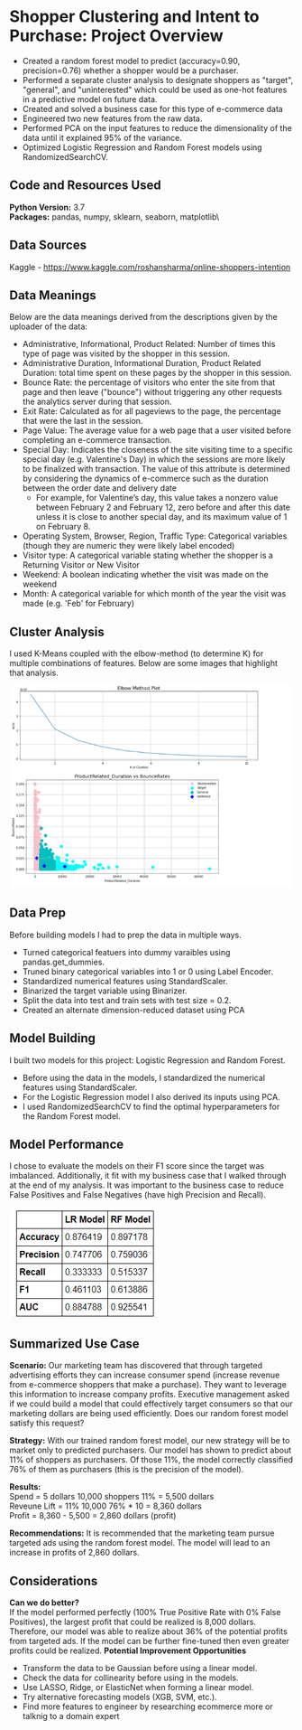 # Shopper Clustering and Intent to Purchase: Project Overview
- Created a random forest model to predict (accuracy=0.90, precision=0.76) whether a shopper would be a purchaser.
- Performed a separate cluster analysis to designate shoppers as "target", "general", and "uninterested" which could be used as one-hot features in a predictive model on future data.
- Created and solved a business case for this type of e-commerce data
- Engineered two new features from the raw data.
- Performed PCA on the input features to reduce the dimensionality of the data until it explained 95% of the variance.
- Optimized Logistic Regression and Random Forest models using RandomizedSearchCV.

## Code and Resources Used
**Python Version:** 3.7\
**Packages:** pandas, numpy, sklearn, seaborn, matplotlib\

## Data Sources
Kaggle - https://www.kaggle.com/roshansharma/online-shoppers-intention

## Data Meanings
Below are the data meanings derived from the descriptions given by the uploader of the data: 
- Administrative, Informational, Product Related: Number of times this type of page was visited by the shopper in this session.
- Administrative Duration, Informational Duration, Product Related Duration: total time spent on these pages by the shopper in this session.
- Bounce Rate: the percentage of visitors who enter the site from that page and then leave ("bounce") without triggering any other requests the analytics server during that session.
- Exit Rate: Calculated as for all pageviews to the page, the percentage that were the last in the session.
- Page Value: The average value for a web page that a user visited before completing an e-commerce transaction.
- Special Day: Indicates the closeness of the site visiting time to a specific special day (e.g. Valentine's Day) in which the sessions are more likely to be finalized with transaction. The value of this attribute is determined by considering the dynamics of e-commerce such as the duration between the order date and delivery date
  - For example, for Valentine’s day, this value takes a nonzero value between February 2 and February 12, zero before and after this date unless it is close to another special day, and its maximum value of 1 on February 8.
- Operating System, Browser, Region, Traffic Type: Categorical variables (though they are numeric they were likely label encoded)
- Visitor type: A categorical variable stating whether the shopper is a Returning Visitor or New Visitor
- Weekend: A boolean indicating whether the visit was made on the weekend
- Month: A categorical variable for which month of the year the visit was made (e.g. 'Feb' for February)

## Cluster Analysis
I used K-Means coupled with the elbow-method (to determine K) for multiple combinations of features. Below are some images that highlight that analysis.

![alt text](https://github.com/nkrajew/shopper_cluster_proj/blob/master/images/cluster_image_resize.PNG "clustering image")

## Data Prep
Before building models I had to prep the data in multiple ways.
- Turned categorical featuers into dummy varaibles using pandas.get_dummies.
- Truned binary categorical variables into 1 or 0 using Label Encoder.
- Standardized numerical features using StandardScaler.
- Binarized the target variable using Binarizer.
- Split the data into test and train sets with test size = 0.2.
- Created an alternate dimension-reduced dataset using PCA

## Model Building
I built two models for this project: Logistic Regression and Random Forest.
- Before using the data in the models, I standardized the numerical features using StandardScaler.
- For the Logistic Regression model I also derived its inputs using PCA.
- I used RandomizedSearchCV to find the optimal hyperparameters for the Random Forest model.

## Model Performance
I chose to evaluate the models on their F1 score since the target was imbalanced. Additionally, it fit with my business case that I walked through at the end of my analysis. It was important to the business case to reduce False Positives and False Negatives (have high Precision and Recall). 

![alt text](https://github.com/nkrajew/shopper_cluster_proj/blob/master/images/performance.PNG "Performance")

## Summarized Use Case
**Scenario:** Our marketing team has discovered that through targeted advertising efforts they can increase consumer spend (increase revenue from e-commerce shoppers that make a purchase). They want to leverage this information to increase company profits. Executive management asked if we could build a model that could effectively target consumers so that our marketing dollars are being used efficiently. Does our random forest model satisfy this request?

**Strategy:** With our trained random forest model, our new strategy will be to market only to predicted purchasers. Our model has shown to predict about 11% of shoppers as purchasers. Of those 11%, the model correctly classified 76% of them as purchasers (this is the precision of the model).

**Results:** \
Spend = 5 dollars 10,000 shoppers 11% = 5,500 dollars \
Reveune Lift = 11% 10,000 76% * 10 = 8,360 dollars \
Profit = 8,360 - 5,500 = 2,860 dollars (profit)

**Recommendations:** It is recommended that the marketing team pursue targeted ads using the random forest model. The model will lead to an increase in profits of 2,860 dollars.

## Considerations
**Can we do better?** \
If the model performed perfectly (100% True Positive Rate with 0% False Positives), the largest profit that could be realized is 8,000 dollars. Therefore, our model was able to realize about 36% of the potential profits from targeted ads. If the model can be further fine-tuned then even greater profits could be realized.
**Potential Improvement Opportunities** 
- Transform the data to be Gaussian before using a linear model.
- Check the data for collinearity before using in the models.
- Use LASSO, Ridge, or ElasticNet when forming a linear model.
- Try alternative forecasting models (XGB, SVM, etc.).
- Find more features to engineer by researching ecommerce more or talknig to a domain expert
